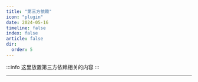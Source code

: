 ```yaml
---
title: "第三方依赖"
icon: "plugin"
date: 2024-05-16
timeline: false
index: false
article: false
dir:
  order: 5
---
```


:::info
这里放置第三方依赖相关的内容
:::

--- 
<Catalog />